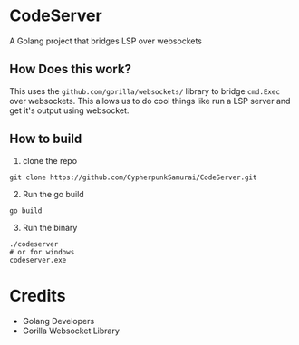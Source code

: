 # CodeServer
A Golang project that bridges LSP over websockets

## How Does this work?

This uses the `github.com/gorilla/websockets/` library to bridge `cmd.Exec` over websockets. This allows us to do cool things like run a LSP server and get it's output using websocket.

## How to build

1. clone the repo
```shell
git clone https://github.com/CypherpunkSamurai/CodeServer.git
```
2. Run the go build
```shell
go build
```
3. Run the binary
```shell
./codeserver
# or for windows
codeserver.exe
```

# Credits

* Golang Developers
* Gorilla Websocket Library

